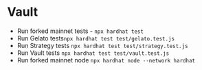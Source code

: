 # Vault

* Run forked mainnet tests  - ```npx hardhat test```
* Run Gelato tests```npx hardhat test test/gelato.test.js``` 
* Run Strategy tests ```npx hardhat test test/strategy.test.js``` 
* Run Vault tests ```npx hardhat test test/vault.test.js```
* Run forked mainnet node ```npx hardhat node --network hardhat```

